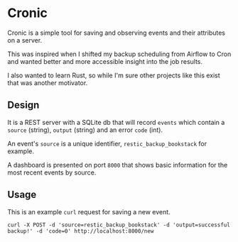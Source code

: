 # Cronic

Cronic is a simple tool for saving and observing events and their attributes on a server.

This was inspired when I shifted my backup scheduling from Airflow to Cron and wanted better and more accessible insight into the job results.

I also wanted to learn Rust, so while I'm sure other projects like this exist that was another motivator.

## Design

It is a REST server with a SQLite db that will record `events` which contain a `source` (string), `output` (string) and an error `code` (int).

An event's `source` is a unique identifier, `restic_backup_bookstack` for example.

A dashboard is presented on port `8000` that shows basic information for the most recent events by source.

## Usage

This is an example `curl` request for saving a new event.

```
curl -X POST -d 'source=restic_backup_bookstack' -d 'output=successful backup!' -d 'code=0' http://localhost:8000/new
```
